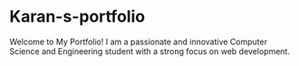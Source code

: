 # Karan-s-portfolio
Welcome to My Portfolio!  I am a passionate and innovative Computer Science and Engineering student with a strong focus on web development.

